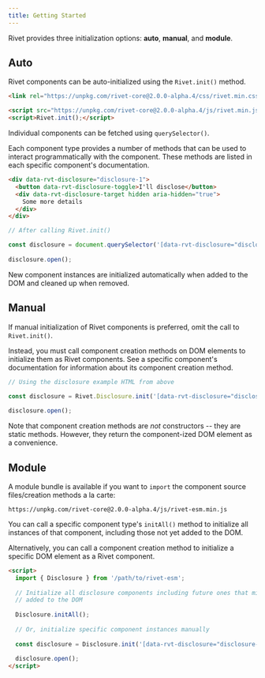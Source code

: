 ```yaml
---
title: Getting Started
---
```


Rivet provides three initialization options: **auto**, **manual**, and **module**.

## Auto

Rivet components can be auto-initialized using the `Rivet.init()` method.

```html
<link rel="https://unpkg.com/rivet-core@2.0.0-alpha.4/css/rivet.min.css">
```
```html
<script src="https://unpkg.com/rivet-core@2.0.0-alpha.4/js/rivet.min.js"></script>
<script>Rivet.init();</script>
```

Individual components can be fetched using `querySelector()`.

Each component type provides a number of methods that can be used to interact programmatically with the component. These methods are listed in each specific component's documentation.

```html
<div data-rvt-disclosure="disclosure-1">
  <button data-rvt-disclosure-toggle>I'll disclose</button>
  <div data-rvt-disclosure-target hidden aria-hidden="true">
    Some more details
  </div>
</div>
```
```js
// After calling Rivet.init()

const disclosure = document.querySelector('[data-rvt-disclosure="disclosure-1"]');
  
disclosure.open();
```

New component instances are initialized automatically when added to the DOM and cleaned up when removed.

## Manual

If manual initialization of Rivet components is preferred, omit the call to `Rivet.init()`.

Instead, you must call component creation methods on DOM elements to initialize them as Rivet components. See a specific component's documentation for information about its component creation method.

```js
// Using the disclosure example HTML from above

const disclosure = Rivet.Disclosure.init('[data-rvt-disclosure="disclosure-1"]');
  
disclosure.open();
```

Note that component creation methods are *not* constructors -- they are static methods. However, they return the component-ized DOM element as a convenience.

## Module

A module bundle is available if you want to `import` the component source files/creation methods a la carte:

`https://unpkg.com/rivet-core@2.0.0-alpha.4/js/rivet-esm.min.js`

You can call a specific component type's `initAll()` method to initialize all instances of that component, including those not yet added to the DOM.

Alternatively, you can call a component creation method to initialize a specific DOM element as a Rivet component.

```html
<script>
  import { Disclosure } from '/path/to/rivet-esm';
  
  // Initialize all disclosure components including future ones that might be
  // added to the DOM
  
  Disclosure.initAll();
  
  // Or, initialize specific component instances manually
  
  const disclosure = Disclosure.init('[data-rvt-disclosure="disclosure-1"]');
  
  disclosure.open();
</script>
```